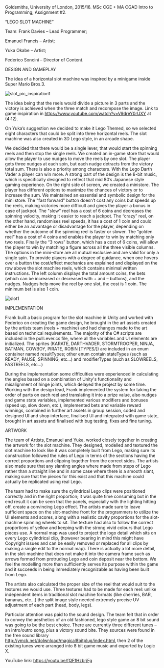 Goldsmiths, University of London, 2015/16.
MSc CGE + MA CGAD
Intro to Programming, Assignment #2. 

“LEGO SLOT MACHINE”

Team: 
Frank Davies – Lead Programmer;

Emanuel Francis – Artist;

Yuka Okabe – Artist;

Federico Soncini – Director of Content.



DESIGN AND GAMEPLAY

The idea of a horizontal slot machine was inspired by a minigame inside Super Mario Bros.3.

![slot_pic_inspiration1](https://cloud.githubusercontent.com/assets/14871171/13149978/8f542416-d65b-11e5-9d66-8326d28a37b4.png)

The idea being that the reels would divide a picture in 3 parts and the victory is achieved when the three match and recompose the image. Link to game inspiration in https://www.youtube.com/watch?v=V9dreY0rUXY at (4:12).

On Yuka’s suggestion we decided to make it Lego Themed, so we selected eight characters that could be split into three horizontal reels. The slot machine was also created in 3D Lego style, in an arcade shape. 

We decided that there would be a single lever, that would start the spinning reels and then stop the single reels. 
We created an in-game store that would allow the player to use nudges to move the reels by one slot. The player gets three nudges at each spin, but each nudge detracts from the victory total sum.
There is also a priority among characters. With the Lego Darth Vader a player can win more. 
A strong part of the design is the 8-bit music, which is specifically designed to reflect that mid 80’s Japanese style gaming experience.
On the right side of screen, we created a ministore. The player has different options to maximize the chances of victory or to increase the sum. We maintained an essential and symbolic design for the mini store. 
The "fast forward" button doesn’t cost any coins but speeds up the reels, making victories more difficult and gives the player a bonus in case of jackpot.
The "slow" reel has a cost of 6 coins and decreases the spinning velocity, making it easier to reach a jackpot.
The “crazy” reel, on the other hand, randomises reel speeds, it has a cost of 1 coin and could either be an advantage or disadvantage for the player, depending on whether the outcome of the spinning reel is faster or slower.
The “golden reel” has a cost of 4 coins and enables the player to win by matching only two reels. 
Finally the “3 rows” button, which has a cost of 6 coins, will allow the player to win by matching a figure across all the three visible columns. 
The options in the mini-store are all mutual exclusive and are valid for only a single spin. To provide players with a degree of guidance, when one hovers over a button the cost/effect mechanics are explained and displayed on the row above the slot machine reels, which contains minimal written instructions.
The left column displays the total amount coins, the bets (which can be increased or decreased with + and – buttons), and the nudges. Nudges help move the reel by one slot, the cost is 1 coin. The minimum bet is also 1 coin.


![slot1](https://cloud.githubusercontent.com/assets/14871171/13149600/ee6f1df4-d659-11e5-9288-6f6329003c25.png)


IMPLEMENTATION

Frank built a basic program for the slot machine in Unity and worked with Federico on creating the game design, he brought in the art assets created by the artists team (reels + machine) and had changes made to the art based on technical requirements. 
The majority of the C# scripts are included in the pullLever.cs file, where all the variables and UI elements are initialized.
The sprites (KARATE, DARTHVADER, STORMTROOPER, NINJA, BATMAN, COWBOY, PIRATE, ROBIN [TYPES/]) are included in an enum container named resultTypes; other enum contain stateTypes (such as READY, PAUSE, SPINNING, etc…) and modifierTypes (such as SLOWREELS, FASTREELS, etc…)

During the implementation some difficulties were experienced in calculating the angles based on a combination of Unity's functionality and misalignment of hinge joints, which delayed the project by some time.
Working with the design lead, Frank implemented the system for taking the order of parts on each reel and translating it into a prize value, also nudges and game state variables, implemented various modifiers and bonuses (speed up, slow down, etc.), implemented bets and variable reward winnings, combined in further art assets in group session, coded and designed UI and shop interface, finalised UI and integrated with game state, brought in art assets and finalised with bug testing, fixes and fine tuning.

ARTWORK

The team of Artists, Emanuel and Yuka, worked closely together in creating the artwork for the slot machine.
They designed, modelled and textured the slot machine to look like it was completely built from Lego, making sure its construction followed the rules of Lego in terms of the sections having the correct proportions and clipping together from the correct sides. The artists also made sure that any slanting angles where made from steps of Lego rather than a straight line and in some case where there is a smooth slant, making sure that the pieces for this exist and that this machine could actually be replicated using real Lego.

The team had to make sure the cylindrical Lego clips were positioned correctly and in the right proportion; it was quite time consuming but in the end result it can be seen that the panels, especially with the lighting hitting off, create a convincing Lego effect.
The artists made sure to leave sufficient space on the slot-machine front for the programmers to utilize the UI elements and scores, along with a realistic cavity proportions for the slot-machine spinning wheels to sit.
The texture had also to follow the correct proportions of yellow and keeping with the strong vivid colours that Lego pieces use. A normal map was used to project the logo detail which sits on every Lego cylindrical clip, (however bearing in mind this might have Copyright issues and can be easily removed or replaced for all clips by making a single edit to the normal map). There is actually a lot more detail, in the slot-machine that does not make it into the camera frame such as arrows formed from protruding Lego and coin deposit near the bottom.
We feel the modelling more than sufficiently serves its purpose within the game and it succeeds in being immediately recognizable as having been built from Lego.

The artists also calculated the proper size of the reel that would suit to the textures we would use. Three textures had to be made for each reel: unlike independent items in traditional slot machine formats (like cherries, BAR, bananas, etc...) the split image style needed extremely precise UV adjustment of each part (head, body, legs).

Particular attention was paid to the sound design. The team felt that in order to convey the aesthetics of an old fashioned, lego style game an 8 bit sound was going to be the best choice. There are currently three different tunes – an intro/outro song, plus a victory sound bite. They sources were found in the free sound library http://ymck.net/dolwnload/magical8bitplug/index.html, then 2 of the existing tunes were arranged into 8 bit game music and exported by Logic X.

YouTube link: https://youtu.be/fQF1HzbrjFg

